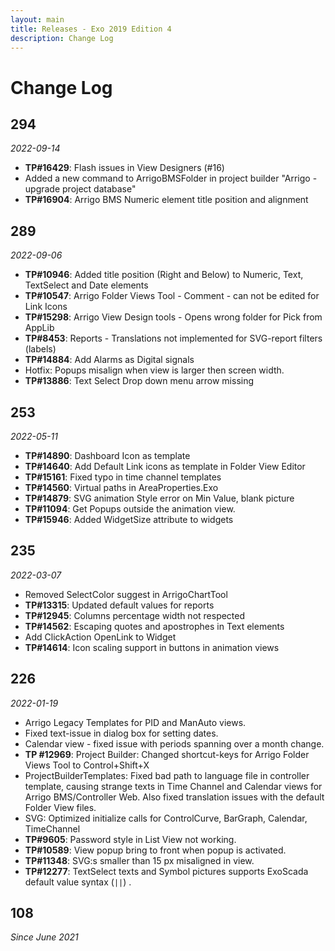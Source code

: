 ```yaml
---
layout: main
title: Releases - Exo 2019 Edition 4
description: Change Log
---
```


# Change Log

## 294
*2022-09-14*
- **TP#16429**: Flash issues in View Designers (#16)
- Added a new command to ArrigoBMSFolder in project builder "Arrigo - upgrade project database"
- **TP#16904**: Arrigo BMS Numeric element title position and alignment

## 289
*2022-09-06*
- **TP#10946**: Added title position (Right and Below) to Numeric, Text, TextSelect and Date elements
- **TP#10547**: Arrigo Folder Views Tool - Comment - can not be edited for Link Icons
- **TP#15298**: Arrigo View Design tools - Opens wrong folder for Pick from AppLib
- **TP#8453**: Reports - Translations not implemented for SVG-report filters (labels)
- **TP#14884**: Add Alarms as Digital signals
- Hotfix: Popups misalign when view is larger then screen width.
- **TP#13886**: Text Select Drop down menu arrow missing

## 253
*2022-05-11*
- **TP#14890**: Dashboard Icon as template
- **TP#14640**: Add Default Link icons as template in Folder View Editor
- **TP#15161**: Fixed typo in time channel templates
- **TP#14560**: Virtual paths in AreaProperties.Exo
- **TP#14879**: SVG animation Style error on Min Value, blank picture
- **TP#11094**: Get Popups outside the animation view.
- **TP#15946**: Added WidgetSize attribute to widgets

## 235
*2022-03-07*
- Removed SelectColor suggest in ArrigoChartTool
- **TP#13315**: Updated default values for reports
- **TP#12945**: Columns percentage width not respected
- **TP#14562**: Escaping quotes and apostrophes in Text elements
- Add ClickAction OpenLink to Widget
- **TP#14614**: Icon scaling support in buttons in animation views

## 226
*2022-01-19*
- Arrigo Legacy Templates for PID and ManAuto views.
- Fixed text-issue in dialog box for setting dates. 
- Calendar view - fixed issue with periods spanning over a month change.
- **TP #12969**: Project Builder: Changed shortcut-keys for Arrigo Folder Views Tool to Control+Shift+X 
- ProjectBuilderTemplates: Fixed bad path to language file in controller template, causing strange texts in Time Channel and Calendar views for Arrigo BMS/Controller Web. Also fixed translation issues with the default Folder View files.
- SVG: Optimized initialize calls for ControlCurve, BarGraph, Calendar, TimeChannel
- **TP#9605**: Password style in List View not working.
- **TP#10589**: View popup bring to front when popup is activated.
- **TP#11348**: SVG:s smaller than 15 px misaligned in view.
- **TP#12277**: TextSelect texts and Symbol pictures supports ExoScada default value syntax (`||`) .

## 108

_Since June 2021_
